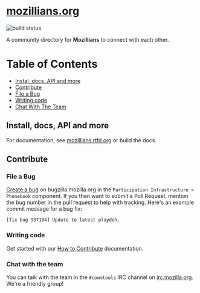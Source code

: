 [mozillians.org](https://mozillians.org)
========
![build status](https://travis-ci.org/mozilla/mozillians.svg?branch=master)

A community directory for **Mozillians** to connect with each other.

Table of Contents
=================

* [Instal, docs, API and more](#install-docs-api-and-more)
* [Contribute](#contribute)
* [File a Bug](#file-a-bug)
* [Writing code](#writing-code)
* [Chat With The Team](#chat-with-the-team)

## Install, docs, API and more
For documentation, see [mozillians.rtfd.org](https://mozillians.readthedocs.org/) or build the docs.

## Contribute

### File a Bug
[Create a bug](https://bugzilla.mozilla.org/enter_bug.cgi?product=Participation%20Infrastructure&component=Phonebook) on bugzilla.mozilla.org in the `Participation Infrastructure > Phonebook` component. If you then want to submit a Pull Request, mention the bug number in the pull request to help with tracking. Here's an example commit message for a bug fix:
```
[fix bug 937104] Update to latest playdoh.
```

### Writing code
Get started with our [How to Contribute](https://mozillians.readthedocs.org/en/latest/contribute.html) documentation.

### Chat with the team
You can talk with the team in the `#commtools` IRC channel on [irc.mozilla.org](http://irc.mozilla.org/). We're a friendly group!
